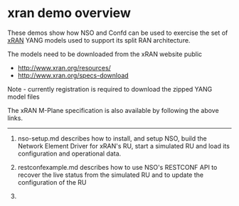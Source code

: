# xran demo overview

These demos show how NSO and Confd can be used to exercise the set of [xRAN](http://http://www.xran.org/) YANG models used to support its split RAN architecture.

The models need to be downloaded from the xRAN website public
  * http://www.xran.org/resources/
  * http://www.xran.org/specs-download

Note - currently registration is required to download the zipped YANG model files

The xRAN M-Plane specification is also available by following the above links.

----

1. nso-setup.md describes how to install, and setup NSO, build the Network Element Driver for xRAN's RU, start a simulated RU and load its configuration and operational data.

2. restconfexample.md describes how to use NSO's RESTCONF API to recover the live status from the simulated RU and to update the configuration of the RU

3. <more to add>
